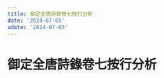 ```yaml
---
title: 御定全唐詩錄卷七按行分析
date: '2024-07-05'
udate: '2024-07-05'
---
```

# 御定全唐詩錄卷七按行分析

<LinePage :list="lines" :chapternum="7" />

<script setup>
const chapter = '卷七';
import lines from '/data/qtsl/卷七/lines.json'
</script>
